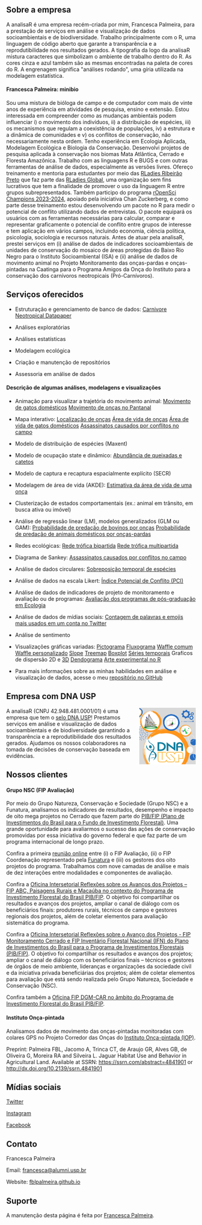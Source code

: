 ## Sobre a empresa

A analisaR é uma empresa recém-criada por mim, Francesca Palmeira, para a prestação de serviços em análise e visualização de dados socioambientais e de biodiversidade. Trabalho principalmente com o R, uma linguagem de código aberto que garante a transparência e a reprodutibilidade nos resultados gerados. A tipografia da logo da analisaR mistura caracteres que simbolizam o ambiente de trabalho dentro do R. As cores cinza e azul também são as mesmas encontradas na paleta de cores do R. A engrenagem significa "análises rodando", uma gíria utilizada na modelagem estatística. 

#### Francesca Palmeira: minibio

Sou uma mistura de bióloga de campo e de computador com mais de vinte anos de experiência em atividades de pesquisa, ensino e extensão. Estou interessada em compreender como as mudanças ambientais podem influenciar i) o movimento dos indivíduos, ii) a distribuição de espécies, iii) os mecanismos que regulam a coexistência de populações, iv) a estrutura e a dinâmica de comunidades e v) os conflitos de conservação, não necessariamente nesta ordem. Tenho experiência em Ecologia Aplicada, Modelagem Ecológica e Biologia da Conservação. Desenvolvi projetos de pesquisa aplicada à conservação nos biomas Mata Atlântica, Cerrado e Floresta Amazônica. Trabalho com as linguagens R e BUGS e com outras ferramentas de análise de dados, especialmente as versões livres. Ofereço treinamento e mentoria para estudantes por meio das [RLadies Ribeirão Preto](https://www.meetup.com/rladies-ribeirao-preto) que faz parte das [RLadies Global](https://rladies.org), uma organização sem fins lucrativos que tem a finalidade de promover o uso da linguagem R entre grupos subrepresentados. Também participo do programa [rOpenSci Champions 2023-2024](https://ropensci.org/blog/2024/02/15/champions-program-champions-2024/), apoiado pela iniciativa Chan Zuckerberg, e como parte desse treinamento estou desenvolvendo um pacote no R para medir o potencial de conflito utilizando dados de entrevistas. O pacote equipará os usuários com as ferramentas necessárias para calcular, comparar e representar graficamente o potencial de conflito entre grupos de interesse e tem aplicação em vários campos, incluindo economia, ciência política, psicologia, sociologia e recursos naturais. Antes de atuar pela analisaR, prestei serviços em (i) análise de dados de indicadores socioambientais de unidades de conservação do mosaico de áreas protegidas do Baixo Rio Negro para o Instituto Socioambiental (ISA) e (ii) análise de dados de movimento animal no Projeto Monitoramento das onças-pardas e onças-pintadas na Caatinga para o Programa Amigos da Onça do Instituto para a conservação dos carnívoros neotropicais (Pró-Carnívoros).

## Serviços oferecidos

- Estruturação e gerenciamento de banco de dados: [Carnivore Neotropical Datapaper](https://github.com/fblpalmeira/Neotropical_Carnivores) 

- Análises exploratórias

- Análises estatísticas
  
- Modelagem ecológica

- Criação e manutenção de repositórios
  
- Assessoria em análise de dados

#### Descrição de algumas análises, modelagens e visualizações

- Animação para visualizar a trajetória do movimento animal:
  [Movimento de gatos domésticos](https://github.com/fblpalmeira/cats_uk)
  [Movimento de onças no Pantanal](https://github.com/fblpalmeira/movevis)

- Mapa interativo:
  [Localização de onças](https://github.com/fblpalmeira/jaguar_interactivemap)
  [Área de vida de onças](https://rpubs.com/fblpalmeira/jaguar_MCP95)
  [Área de vida de gatos domésticos](https://rpubs.com/fblpalmeira/cats_uk)
  [Assassinatos causados por conflitos no campo](https://github.com/fblpalmeira/murders_interactivemap)

- Modelo de distribuição de espécies (Maxent)
  
- Modelo de ocupação state e dinâmico:
  [Abundância de queixadas e catetos](https://github.com/fblpalmeira/peccary_abundance)

- Modelo de captura e recaptura espacialmente explícito (SECR)

- Modelagem de área de vida (AKDE):
  [Estimativa da área de vida de uma onça](https://github.com/fblpalmeira/AKDE)

- Clusterização de estados comportamentais (ex.: animal em trânsito, em busca ativa ou imóvel) 

- Análise de regressão linear (LM), modelos generalizados (GLM ou GAM):
  [Probabilidade de predação de bovinos por onças](https://github.com/fblpalmeira/cattle_predation)
  [Probabilidade de predação de animais domésticos por onças-pardas](https://github.com/fblpalmeira/puma_predation)

- Redes ecológicas:
  [Rede trófica bipartida](https://github.com/fblpalmeira/jaguar_bipartite) 
  [Rede trófica multipartida](https://github.com/fblpalmeira/foodweb)

- Diagrama de Sankey:
  [Assassinatos causados por conflitos no campo](https://github.com/fblpalmeira/assassinatos_CPT)

- Análise de dados circulares:
  [Sobreposição temporal de espécies](https://github.com/fblpalmeira/jaguar_preys_traptimes)
   
- Análise de dados na escala Likert:
  [Índice Potencial de Conflito (PCI)](https://github.com/fblpalmeira/pcir)

- Análise de dados de indicadores de projeto de monitoramento e avaliação ou de programas:
  [Avaliação dos programas de pós-graduação em Ecologia](https://github.com/fblpalmeira/PPG_CAPES)

- Análise de dados de mídias sociais:
  [Contagem de palavras e emojis mais usados em um conta no Twitter](https://github.com/fblpalmeira/rtweet)

- Análise de sentimento

- Visualizações gráficas variadas:
  [Pictograma](https://github.com/fblpalmeira/pictograma_arvores)
  [Fluxograma](https://github.com/fblpalmeira/DiagrammeR)
  [Waffle comum](https://github.com/fblpalmeira/reptiles_database)
  [Waffle personalizado](https://github.com/fblpalmeira/waffle)
  [Slope](https://github.com/fblpalmeira/highest-dwelling-mammal)
  [Treemap](https://github.com/fblpalmeira/cranlogs_treemap)
  [Boxplot](https://github.com/fblpalmeira/frogs_adehabitat)
  [Séries temporais](https://github.com/fblpalmeira/desmatamento_amazonia)
  Grafícos de dispersão 2D e [3D](https://github.com/fblpalmeira/jaguar_distribution)
  [Dendograma](https://github.com/fblpalmeira/number_of_extinctions)
  [Arte experimental no R](https://github.com/fblpalmeira/aRtsy)

- Para mais informações sobre as minhas habilidades em análise e visualização de dados, acesse o meu [repositório no GitHub](https://github.com/fblpalmeira)

## Empresa com DNA USP

<img src="analisaR_DNA_USP.png" align="right" width="150px"> 

A analisaR (CNPJ 42.948.481.0001/01) é uma empresa que tem o [selo DNA USP](https://hubusp.inovacao.usp.br/empresas)! Prestamos serviços em análise e visualização de dados socioambientais e de biodiversidade garantindo a transparência e a reprodutibilidade dos resultados gerados. Ajudamos os nossos colaboradores na tomada de decisões de conservação baseada em evidências.

## Nossos clientes

#### Grupo NSC (FIP Avaliação)

Por meio do Grupo Natureza, Conservação e Sociedade (Grupo NSC) e a Funatura, analisamos os indicadores de resultados, desempenho e impacto de oito mega projetos no Cerrado que fazem parte do [PIB/FIP (Plano de Investimentos do Brasil para o Fundo de Investimento Florestal)](http://fip.mma.gov.br). Uma grande oportunidade para avaliarmos o sucesso das ações de conservação promovidas por essa iniciativa do governo federal e que faz parte de um programa internacional de longo prazo. 

Confira a primeira [reunião online](http://fip.funatura.org.br/projetos-do-fundo-de-investimento-florestal-passam-por-avaliacao-de-impactos/#more-2956) entre (i) o FIP Avaliação, (ii) o FIP Coordenação representado pela [Funatura](https://www.funatura.org.br) e (iii) os gestores dos oito projetos do programa. Trabalhamos com nove camadas de análise e mais de dez interações entre modalidades e componentes de avaliação. 

Confira a [Oficina Intersetorial Reflexões sobre os Avanços dos Projetos – FIP ABC, Paisagens Rurais e Macaúba no contexto do Programa de Investimento Florestal do Brasil PIB/FIP](http://fip.funatura.org.br/projetos-abc-paisagens-rurais-e-macauba-compartilham-avancos/). O objetivo foi compartilhar os resultados e avanços dos projetos, ampliar o canal de diálogo com os beneficiários finais: produtores rurais, técnicos de campo e gestores regionais dos projetos, além de coletar elementos para avaliação sistemática do programa.

Confira a [Oficina Intersetorial Reflexões sobre o Avanço dos Projetos - FIP Monitoramento Cerrado e FIP Inventário Florestal Nacional (IFN) do Plano de Investimentos do Brasil para o Programa de Investimentos Florestais (PIB/FIP)](http://fip.funatura.org.br/projetos-inventario-florestal-nacional-e-monitoramento-cerrado-trocam-experiencias-em-oficina-on-line/#more-3035). O objetivo foi compartilhar os resultados e avanços dos projetos; ampliar o canal de diálogo com os beneficiários finais – técnicos e gestores de órgãos de meio ambiente, lideranças e organizações da sociedade civil e da iniciativa privada beneficiárias dos projetos; além de coletar elementos para avaliação que está sendo realizada pelo Grupo Natureza, Sociedade e Conservação (NSC). 

Confira também a [Oficina FIP DGM-CAR no âmbito do Programa de Investimento Florestal do Brasil PIB/FIP](https://www.youtube.com/watch?v=LLSkK0nQH0Q).

#### Instituto Onça-pintada 

Analisamos dados de movimento das onças-pintadas monitoradas com colares GPS no Projeto Corredor das Onças do [Instituto Onça-pintada (IOP)](https://jaguars.org/). 

Preprint: Palmeira FBL, Jacomo A, Trinca CT, de Araujo GR, Alves GB, de Oliveira G, Moreira RA and Silveira L. Jaguar Habitat Use and Behavior in Agricultural Land. Available at SSRN: https://ssrn.com/abstract=4841901 or http://dx.doi.org/10.2139/ssrn.4841901

## Mídias sociais

[Twitter](https://twitter.com/analisaR_dados)

[Instagram](https://www.instagram.com/analisar_dados) 

[Facebook](https://www.facebook.com/analisaR.dadosambientais)

## Contato

Francesca Palmeira

Email: [francesca@alumni.usp.br](mailto:francesca@alumni.usp.br)

Website: [fblpalmeira.github.io](https://fblpalmeira.github.io) 

## Suporte

A manutenção desta página é feita por [Francesca Palmeira](mailto:francesca@alumni.usp.br).
